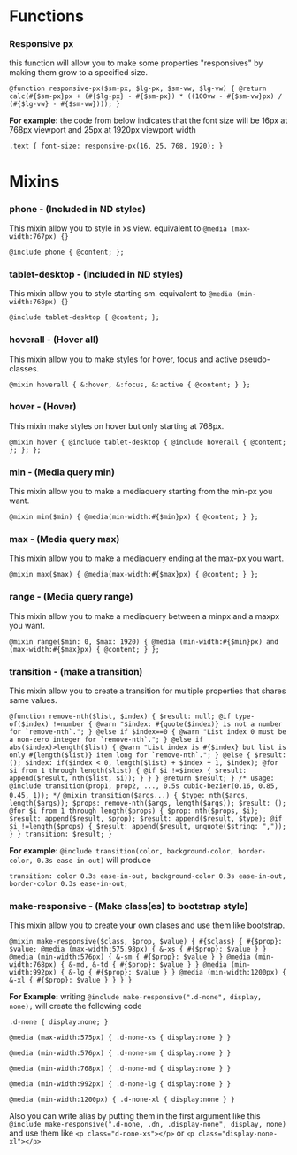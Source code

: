 # Functions
### Responsive px
this function will allow you to make some properties "responsives" by making them grow to a specified size.

` @function responsive-px($sm-px, $lg-px, $sm-vw, $lg-vw) {
    @return calc(#{$sm-px}px + (#{$lg-px} - #{$sm-px}) * ((100vw - #{$sm-vw}px) / (#{$lg-vw} - #{$sm-vw})));
} `

**For example:** the code from below indicates that the font size will be 16px at 768px viewport and 25px at 1920px viewport width

`.text { font-size: responsive-px(16, 25, 768, 1920); }`

# Mixins
### phone - (Included in ND styles)
This mixin allow you to style in xs view. equivalent to ` @media (max-width:767px) {} `

` @include phone { @content; }; `

### tablet-desktop - (Included in ND styles)
This mixin allow you to style starting sm. equivalent to ` @media (min-width:768px) {} `

` @include tablet-desktop { @content; }; `

### hoverall - (Hover all)
This mixin allow you to make styles for hover, focus and active pseudo-classes.

` @mixin hoverall { &:hover, &:focus, &:active { @content; } }; `

### hover - (Hover)
This mixin make styles on hover but only starting at 768px.

` @mixin hover { @include tablet-desktop { @include hoverall { @content; }; }; }; `

### min - (Media query min)
This mixin allow you to make a mediaquery starting from the min-px you want.

` @mixin min($min) { @media(min-width:#{$min}px) { @content; } }; `

### max - (Media query max)
This mixin allow you to make a mediaquery ending at the max-px you want.

` @mixin max($max) { @media(max-width:#{$max}px) { @content; } }; `

### range - (Media query range)
This mixin allow you to make a mediaquery between a minpx and a maxpx you want.

` @mixin range($min: 0, $max: 1920) { @media (min-width:#{$min}px) and (max-width:#{$max}px) { @content; } }; `

### transition - (make a transition)
This mixin allow you to create a transition for multiple properties that shares same values.

`` @function remove-nth($list, $index) { $result: null; @if type-of($index) !=number { @warn "$index: #{quote($index)} is not a number for `remove-nth`."; } @else if $index==0 { @warn "List index 0 must be a non-zero integer for `remove-nth`."; } @else if abs($index)>length($list) { @warn "List index is #{$index} but list is only #{length($list)} item long for `remove-nth`."; } @else { $result: (); $index: if($index < 0, length($list) + $index + 1, $index); @for $i from 1 through length($list) { @if $i !=$index { $result: append($result, nth($list, $i)); } } } @return $result; }
/* usage: @include transition(prop1, prop2, ..., 0.5s cubic-bezier(0.16, 0.85, 0.45, 1)); */ ``
`` @mixin transition($args...) { $type: nth($args, length($args)); $props: remove-nth($args, length($args)); $result: (); @for $i from 1 through length($props) { $prop: nth($props, $i); $result: append($result, $prop); $result: append($result, $type); @if $i !=length($props) { $result: append($result, unquote($string: ",")); } } transition: $result; } ``

**For example:** ` @include transition(color, background-color, border-color, 0.3s ease-in-out) `
will produce

` transition: color 0.3s ease-in-out, background-color 0.3s ease-in-out, border-color 0.3s ease-in-out; `

### make-responsive - (Make class(es) to bootstrap style)
This mixin allow you to create your own clases and use them like bootstrap.

` @mixin make-responsive($class, $prop, $value) { #{$class} { #{$prop}: $value; @media (max-width:575.98px) { &-xs { #{$prop}: $value } } @media (min-width:576px) { &-sm { #{$prop}: $value } } @media (min-width:768px) { &-md, &-td { #{$prop}: $value } } @media (min-width:992px) { &-lg { #{$prop}: $value } } @media (min-width:1200px) { &-xl { #{$prop}: $value } } } }
 `
 
 **For Example:** writing `@include make-responsive(".d-none", display, none);` will create the following code
 
 ` .d-none { display:none; } `
 
 ` @media (max-width:575px) { .d-none-xs { display:none } } `
 
 ` @media (min-width:576px) { .d-none-sm { display:none } } `
 
 ` @media (min-width:768px) { .d-none-md { display:none } } `
 
 ` @media (min-width:992px) { .d-none-lg { display:none } } `
 
 ` @media (min-width:1200px) { .d-none-xl { display:none } } `
 
 Also you can write alias by putting them in the first argument like this ` @include make-responsive(".d-none, .dn, .display-none", display, none) ` and use them like `<p class="d-none-xs"></p>` or `<p class="display-none-xl"></p>`